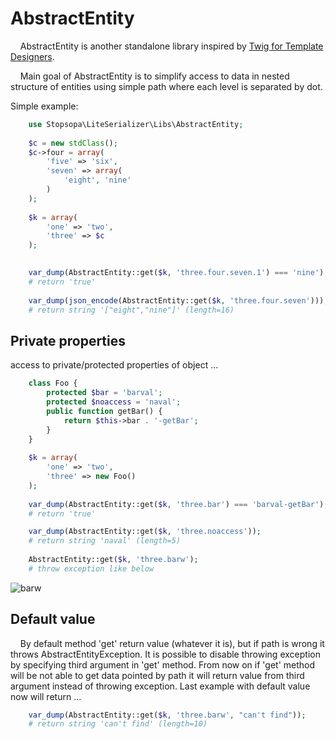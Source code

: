 
# AbstractEntity    

    
 &nbsp; &nbsp; AbstractEntity is another standalone library inspired by [Twig for Template Designers](http://twig.sensiolabs.org/doc/templates.html). 
    
 
    
 &nbsp; &nbsp; Main goal of AbstractEntity is to simplify access to data in nested structure of entities using simple path where each level is separated by dot. 
 
 Simple example:
 

```php
    use Stopsopa\LiteSerializer\Libs\AbstractEntity;
    
    $c = new stdClass();
    $c->four = array(
        'five' => 'six',
        'seven' => array(
            'eight', 'nine'
        )
    );
    
    $k = array(
        'one' => 'two',
        'three' => $c
    );
    

    var_dump(AbstractEntity::get($k, 'three.four.seven.1') === 'nine');
    # return 'true'
    
    var_dump(json_encode(AbstractEntity::get($k, 'three.four.seven')));
    # return string '["eight","nine"]' (length=16)  
``` 

## Private properties

access to private/protected properties of object ...


```php
    class Foo {
        protected $bar = 'barval';
        protected $noaccess = 'naval';
        public function getBar() {
            return $this->bar . '-getBar';
        }
    }
    
    $k = array(
        'one' => 'two',
        'three' => new Foo()
    );
    
    var_dump(AbstractEntity::get($k, 'three.bar') === 'barval-getBar');
    # return 'true'

    var_dump(AbstractEntity::get($k, 'three.noaccess'));
    # return string 'naval' (length=5)
    
    AbstractEntity::get($k, 'three.barw');
    # throw exception like below  
```


![barw](https://cloud.githubusercontent.com/assets/3743506/19213371/5c17d904-8d6b-11e6-880d-3f7714e332a7.jpg)

 ## Default value    
 

 &nbsp; &nbsp; By default method 'get' return value (whatever it is), but if path is wrong it throws AbstractEntityException. It is possible to disable throwing exception by specifying third argument in 'get' method. From now on if 'get' method will be not able to get data pointed by path it will return value from third argument instead of throwing exception. Last example with default value now will return ...
 
```php
    var_dump(AbstractEntity::get($k, 'three.barw', "can't find"));
    # return string 'can't find' (length=10) 
```
 
 
 
 
 
 
 